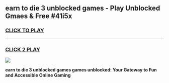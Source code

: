 
## earn to die 3 unblocked games - Play Unblocked Gmaes & Free #41i5x
<h3>
<a href="https://premium.freeplayer.one?title=earn_to_die_3_unblocked_games&ref=01M">CLICK TO PLAY</a></h3>
<hr>

<h3>
<a href="https://premium.freeplayer.one?title=earn_to_die_3_unblocked_games&ref=01M">CLICK 2 PLAY</a>
  
</h3>

<a href="https://premium.freeplayer.one?title=earn_to_die_3_unblocked_games&ref=01M"><img src="https://clearcache.store/games.png"></a>


**earn to die 3 unblocked games games unblocked: Your Gateway to Fun and Accessible Online Gaming**
